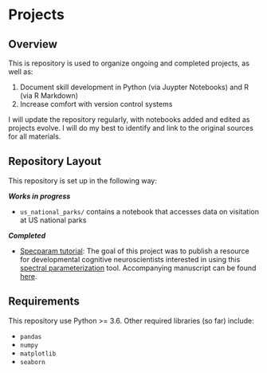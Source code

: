 # Projects
 
## Overview
This is repository is used to organize ongoing and completed projects, as well as: 

1. Document skill development in Python (via Juypter Notebooks) and R (via R Markdown)
2. Increase comfort with version control systems

I will update the repository regularly, with notebooks added and edited as projects evolve. I will do my best to identify and link to the original sources for all materials.

## Repository Layout
This repository is set up in the following way:

***Works in progress***
- `us_national_parks/` contains a notebook that accesses data on visitation at US national parks

***Completed***
- [Specparam tutorial](https://github.com/fooof-tools/DevelopmentalDemo): The goal of this project was to publish a resource for developmental cognitive neuroscientists interested in using this [spectral parameterization](https://fooof-tools.github.io/fooof/) tool. Accompanying manuscript can be found [here](https://doi.org/10.1016/j.dcn.2022.101073). 

## Requirements
This repository use Python >= 3.6. Other required libraries (so far) include:
- `pandas`
- `numpy`
- `matplotlib`
- `seaborn`


